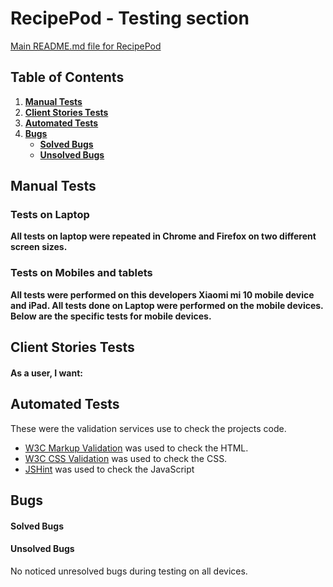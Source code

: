 # RecipePod - Testing section

[Main README.md file for RecipePod](README.md)

## Table of Contents

1. [**Manual Tests**](#manual-testing)
2. [**Client Stories Tests**](#client-stories-tests)
3. [**Automated Tests**](#automated-tests)
4. [**Bugs**](#bugs)
   - [**Solved Bugs**](#solved-bugs)
   - [**Unsolved Bugs**](#unsolved-bugs)

## Manual Tests

### Tests on Laptop

**All tests on laptop were repeated in Chrome and Firefox on two different screen sizes.**


### Tests on Mobiles and tablets

**All tests were performed on this developers Xiaomi mi 10 mobile device and iPad. All tests done on Laptop were performed on the mobile devices. Below are the specific tests for mobile devices.**

## Client Stories Tests

#### As a user, I want:


## Automated Tests

These were the validation services use to check the projects code.

- [W3C Markup Validation](https://validator.w3.org/) was used to check the HTML.
- [W3C CSS Validation](https://jigsaw.w3.org/css-validator/) was used to check the CSS.
- [JSHint](https://jshint.com/) was used to check the JavaScript

## Bugs

#### Solved Bugs


#### Unsolved Bugs

No noticed unresolved bugs during testing on all devices.